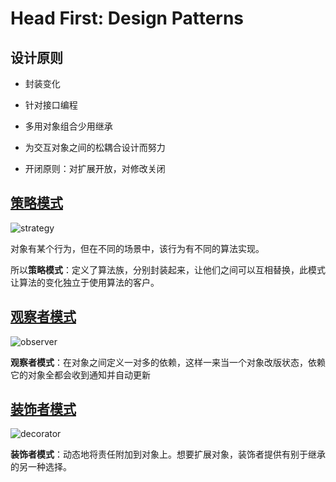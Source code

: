 # Head First: Design Patterns

## 设计原则

- 封装变化

- 针对接口编程

- 多用对象组合少用继承

- 为交互对象之间的松耦合设计而努力

- 开闭原则：对扩展开放，对修改关闭

## [策略模式](./01_Strategy/)

![strategy](https://sites.cs.ucsb.edu/~mikec/cs48/misc/Design_Class_Diagrams_files/Stategy_801-243.gif)

对象有某个行为，但在不同的场景中，该行为有不同的算法实现。

所以**策略模式**：定义了算法族，分别封装起来，让他们之间可以互相替换，此模式让算法的变化独立于使用算法的客户。

## [观察者模式](./02_Observer/)

![observer](https://sites.cs.ucsb.edu/~mikec/cs48/misc/Design_Class_Diagrams_files/Observer_833-283.gif)

**观察者模式**：在对象之间定义一对多的依赖，这样一来当一个对象改版状态，依赖它的对象全都会收到通知并自动更新

## [装饰者模式](./03_Decorator/)

![decorator](https://sites.cs.ucsb.edu/~mikec/cs48/misc/Design_Class_Diagrams_files/Decorator_723-422.gif)

**装饰者模式**：动态地将责任附加到对象上。想要扩展对象，装饰者提供有别于继承的另一种选择。
